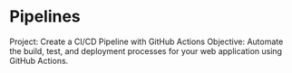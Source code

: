 # Pipelines
Project: Create a CI/CD Pipeline with GitHub Actions  Objective: Automate the build, test, and deployment processes for your web application using GitHub Actions.
